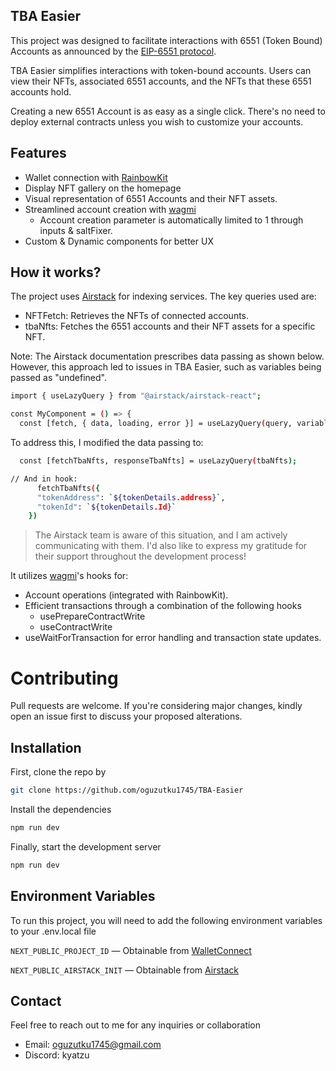 ## TBA Easier
This project was designed to facilitate interactions with 6551 (Token Bound) Accounts as announced by the [EIP-6551 protocol](https://eips.ethereum.org/EIPS/eip-6551).

TBA Easier simplifies interactions with token-bound accounts. Users can view their NFTs, associated 6551 accounts, and the NFTs that these 6551 accounts hold.

Creating a new 6551 Account is as easy as a single click. There's no need to deploy external contracts unless you wish to customize your accounts.

## Features

- Wallet connection with [RainbowKit](https://www.rainbowkit.com)
- Display NFT gallery on the homepage
- Visual representation of 6551 Accounts and their NFT assets.
- Streamlined account creation with [wagmi](https://wagmi.sh)
   - Account creation parameter is automatically limited to 1 through inputs & saltFixer.
- Custom & Dynamic components for better UX



## How it works?
The project uses [Airstack](https://www.airstack.xyz) for indexing services. The key queries used are:
  - NFTFetch: Retrieves the NFTs of connected accounts.
  - tbaNfts: Fetches the 6551 accounts and their NFT assets for a specific NFT.



Note:
The Airstack documentation prescribes data passing as shown below. However, this approach led to issues in TBA Easier, such as variables being passed as "undefined".
```bash
import { useLazyQuery } from "@airstack/airstack-react";

const MyComponent = () => {
  const [fetch, { data, loading, error }] = useLazyQuery(query, variables);

```

To address this, I modified the data passing to:
```bash
  const [fetchTbaNfts, responseTbaNfts] = useLazyQuery(tbaNfts);

// And in hook:
      fetchTbaNfts({
      "tokenAddress": `${tokenDetails.address}`,
      "tokenId": `${tokenDetails.Id}` 
    })
```

>The Airstack team is aware of this situation, and I am actively communicating with them. I'd also like to express my gratitude for their support throughout the development process!

It utilizes [wagmi](https://wagmi.sh)'s hooks for:
  - Account operations (integrated with RainbowKit).
  - Efficient transactions through a combination of the following hooks
    - usePrepareContractWrite
    - useContractWrite
  - useWaitForTransaction for error handling and transaction state updates.



# Contributing

Pull requests are welcome. If you're considering major changes, kindly open an issue first to discuss your proposed alterations.

## Installation

First, clone the repo by

```bash
git clone https://github.com/oguzutku1745/TBA-Easier
```

Install the dependencies
```bash
npm run dev
```

Finally, start the development server
```bash
npm run dev
```

## Environment Variables

To run this project, you will need to add the following environment variables to your .env.local file

`NEXT_PUBLIC_PROJECT_ID` — Obtainable from [WalletConnect](https://cloud.walletconnect.com/sign-in)

`NEXT_PUBLIC_AIRSTACK_INIT` — Obtainable from [Airstack](https://app.airstack.xyz/)

## Contact
Feel free to reach out to me for any inquiries or collaboration

  - Email: [oguzutku1745@gmail.com](mailto:oguzutku1745@gmail.com)
  - Discord: kyatzu

